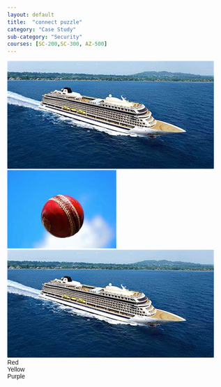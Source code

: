```yaml
---
layout: default
title:  "connect puzzle"
category: "Case Study"
sub-category: "Security"
courses: [SC-200,SC-300, AZ-500]
---
```


<!DOCTYPE html>
<html lang="en">
<head>
    <meta charset="UTF-8">
    <meta name="viewport" content="width=device-width, initial-scale=1.0">
    <title>Fruit Color Matching Game</title>
    <style>
body {
    font-family: Arial, sans-serif;
}

.container {
    display: flex;
    justify-content: space-around;
    margin-top: 50px;
}

.fruits, .colors {
    display: flex;
    flex-direction: column;
    align-items: center;
}

.fruits img, .colors div {
    width: 100px;
    height: 100px;
    margin: 10px;
    cursor: pointer;
    border: 2px solid #0F6CBD;
    display: flex;
    justify-content: center;
    align-items: center;
    transition: transform 0.3s, box-shadow 0.3s;
    border-radius: 15px;
}

.fruits img.selected, .colors div.selected {
    border: 5px solid #0F6CBD;
    box-shadow: 0 0 30px #0F6CBD;
}

.fruits img:hover {
    transform: scale(1.1);
    box-shadow: 0 0 15px rgba(0, 0, 0, 0.5);
}

#message {
    font-size: 24px;
    color: red;
    font-weight: bold;
    display: none; /* Initially hidden */
}
    </style>
</head>
<body>
    <div class="container">
        <div class="fruits">
            <img src="b1.jpeg" alt="Grape" id="grape">
            <img src="bl2.jpeg" alt="Apple" id="apple">
            <img src="b1.jpeg" alt="Banana" id="banana">
        </div>
        <div class="colors">
            <div id="red">Red</div>
            <div id="yellow">Yellow</div>
            <div id="purple">Purple</div>
        </div>
    </div>
    <div id="message"></div>
    <script src="https://cdnjs.cloudflare.com/ajax/libs/leader-line/1.0.7/leader-line.min.js"></script>
    <script>

let selectedFruit = null;
let selectedColor = null;

document.querySelectorAll('.fruits img').forEach(fruit => {
    fruit.addEventListener('click', () => {
        if (selectedFruit) {
            selectedFruit.classList.remove('selected');
        }
        selectedFruit = fruit;
        selectedFruit.classList.add('selected');
        checkMatch();
    });
});

document.querySelectorAll('.colors div').forEach(color => {
    color.addEventListener('click', () => {
        if (selectedColor) {
            selectedColor.classList.remove('selected');
        }
        selectedColor = color;
        selectedColor.classList.add('selected');
        checkMatch();
    });
});

function checkMatch() {
    if (selectedFruit && selectedColor) {
        let isMatch = false;
        if ((selectedFruit.id === 'apple' && selectedColor.id === 'red') ||
            (selectedFruit.id === 'banana' && selectedColor.id === 'yellow') ||
            (selectedFruit.id === 'grape' && selectedColor.id === 'purple')) {
            isMatch = true;
        }

        if (isMatch) {
            new LeaderLine(
                document.getElementById(selectedFruit.id),
                document.getElementById(selectedColor.id),
                { color: 'blue', size: 4 }
            );
            document.getElementById('message').innerText = '';
             document.getElementById('message').style.display = 'none';
        } else {
            document.getElementById('message').innerText = 'Oops! Try Again!';
            document.getElementById('message').style.display = 'block';
        }

        selectedFruit.classList.remove('selected');
        selectedColor.classList.remove('selected');
        selectedFruit = null;
        selectedColor = null;
    }
}
    </script>
</body>
</html>
